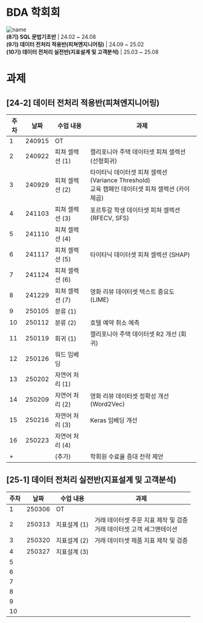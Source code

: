 # BDA 학회회
![name](https://blogpfthumb-phinf.pstatic.net/MjAyMzEyMTlfMjc3/MDAxNzAyOTE3NTY0Njk3.dJPpKmu3EyUhezp7q_lvhysN2Dk4gBMWiGwjKJcKVrgg.JYNYKVbb5qcgnl7S0KCbIHWmzl2u-C22xIac_h6zl3Qg.JPEG.uniqueuk/BDA_%EB%A1%9C%EA%B3%A0_jpg%ED%8C%8C%EC%9D%BC2_%284%29.jpg/BDA%2B%25EB%25A1%259C%25EA%25B3%25A0%2Bjpg%25ED%258C%258C%25EC%259D%25BC2%2B%25284%2529.jpg?type=w161)
<br/>**(8기) SQL 문법기초반** | 24.02 ~ 24.08
<br/>**(9기) 데이터 전처리 적용반(피쳐엔지니어링)** | 24.09 ~ 25.02
<br/>**(10기) 데이터 전처리 실전반(지표설계 및 고객분석)** | 25.03 ~ 25.08

# 과제
## [24-2] 데이터 전처리 적용반(피쳐엔지니어링)
|**주차**|**날짜**|**수업 내용**|**과제**|
|---|------|----|---|
|1|240915|OT||
|2|240922|피쳐 셀렉션 (1)|캘리포니아 주택 데이터셋 피쳐 셀렉션 (선형회귀)|
|3|240929|피쳐 셀렉션 (2)|타이타닉 데이터셋 피쳐 셀렉션 (Variance Threshold) </br> 교육 캠페인 데이터셋 피쳐 셀렉션 (카이제곱)|
|4|241103|피쳐 셀렉션 (3)|포르투갈 학생 데이터셋 피쳐 셀렉션 (RFECV, SFS)|
|5|241110|피쳐 셀렉션 (4)||
|6|241117|피쳐 셀렉션 (5)|타이타닉 데이터셋 피쳐 셀렉션 (SHAP)|
|7|241124|피쳐 셀렉션 (6)||
|8|241229|피쳐 셀렉션 (7)|영화 리뷰 데이터셋 텍스트 중요도 (LIME)|
|9|250105|분류 (1)||
|10|250112|분류 (2)|호텔 예약 취소 예측|
|11|250119|회귀 (1)|캘리포니아 주택 데이터셋 R2 개선 (회귀)|
|12|250126|워드 임베딩||
|13|250202|자연어 처리 (1)||
|14|250209|자연어 처리 (2)|영화 리뷰 데이터셋 정확성 개선 (Word2Vec)|
|15|250216|자연어 처리 (3)|Keras 임베딩 개선|
|16|250223|자연어 처리 (4)||
|+||(추가)|학회원 수료율 증대 전략 제안|

## [25-1] 데이터 전처리 실전반(지표설계 및 고객분석)
|**주차**|**날짜**|**수업 내용**|**과제**|
|---|------|----|---|
|1|250306|OT||
|2|250313|지표설계 (1)|거래 데이터셋 주문 지표 제작 및 검증 </br> 거래 데이터셋 고객 세그멘테이션|
|3|250320|지표설계 (2)|거래 데이터셋 제품 지표 제작 및 검증|
|4|250327|지표설계 (3)||
|5||||
|6||||
|7||||
|8||||
|9||||
|10||||